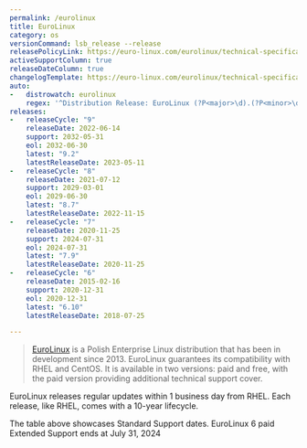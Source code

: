 ```yaml
---
permalink: /eurolinux
title: EuroLinux
category: os
versionCommand: lsb_release --release
releasePolicyLink: https://euro-linux.com/eurolinux/technical-specifications/
activeSupportColumn: true
releaseDateColumn: true
changelogTemplate: https://euro-linux.com/eurolinux/technical-specifications/
auto:
-   distrowatch: eurolinux
    regex: '^Distribution Release: EuroLinux (?P<major>\d).(?P<minor>\d)$'
releases:
-   releaseCycle: "9"
    releaseDate: 2022-06-14
    support: 2032-05-31
    eol: 2032-06-30
    latest: "9.2"
    latestReleaseDate: 2023-05-11
-   releaseCycle: "8"
    releaseDate: 2021-07-12
    support: 2029-03-01
    eol: 2029-06-30
    latest: "8.7"
    latestReleaseDate: 2022-11-15
-   releaseCycle: "7"
    releaseDate: 2020-11-25
    support: 2024-07-31
    eol: 2024-07-31
    latest: "7.9"
    latestReleaseDate: 2020-11-25
-   releaseCycle: "6"
    releaseDate: 2015-02-16
    support: 2020-12-31
    eol: 2020-12-31
    latest: "6.10"
    latestReleaseDate: 2018-07-25

---
```


> [EuroLinux](https://euro-linux.com) is a Polish Enterprise Linux distribution that has been in development since 2013. EuroLinux guarantees its compatibility with RHEL and CentOS. It is available in two versions: paid and free, with the paid version providing additional technical support cover.

EuroLinux releases regular updates within 1 business day from RHEL. Each release, like RHEL, comes with a 10-year lifecycle.

The table above showcases Standard Support dates. EuroLinux 6 paid Extended Support ends at July 31, 2024
